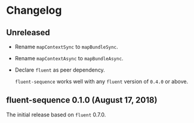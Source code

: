 # Changelog

## Unreleased

  - Rename `mapContextSync` to `mapBundleSync`.
  - Rename `mapContextAsync` to `mapBundleAsync`.

  - Declare `fluent` as peer dependency.

    `fluent-sequence` works well with any `fluent` version of `0.4.0` or
    above.

## fluent-sequence 0.1.0 (August 17, 2018)

The initial release based on `fluent` 0.7.0.
